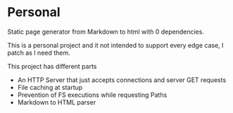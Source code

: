 # Personal

Static page generator from Markdown to html with 0 dependencies.

This is a personal project and it not intended to support every edge case, I patch as I need them.

This project has different parts
- An HTTP Server that just accepts connections and server GET requests
- File caching at startup 
- Prevention of FS executions while requesting Paths
- Markdown to HTML parser

